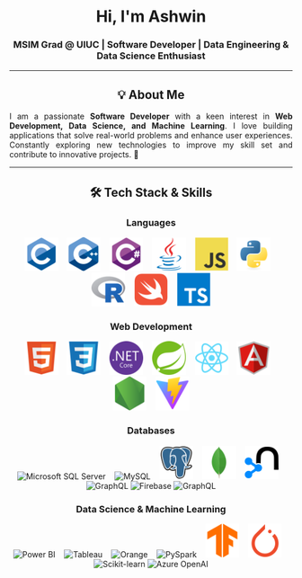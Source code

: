 <h1 align="center">Hi, I'm Ashwin</h1>
<h3 align="center">MSIM Grad @ UIUC | Software Developer | Data Engineering & Data Science Enthusiast</h3>

---

<h2 align="center">💡 About Me</h2>

<p align="justify">
I am a passionate <b>Software Developer</b> with a keen interest in <b>Web Development, Data Science, and Machine Learning</b>.  
I love building applications that solve real-world problems and enhance user experiences.  
Constantly exploring new technologies to improve my skill set and contribute to innovative projects. 🚀  
</p>

---

<h2 align="center">🛠 Tech Stack & Skills</h2>

### <h3 align="center">Languages</h3>  
<p align="center">
  <img src="https://raw.githubusercontent.com/devicons/devicon/master/icons/c/c-original.svg" alt="C" width="60" height="60"/>&nbsp;&nbsp;&nbsp;
  <img src="https://raw.githubusercontent.com/devicons/devicon/master/icons/cplusplus/cplusplus-original.svg" alt="C++" width="60" height="60"/>&nbsp;&nbsp;&nbsp;
  <img src="https://raw.githubusercontent.com/devicons/devicon/master/icons/csharp/csharp-original.svg" alt="C#" width="60" height="60"/>&nbsp;&nbsp;&nbsp;
  <img src="https://raw.githubusercontent.com/devicons/devicon/master/icons/java/java-original.svg" alt="Java" width="60" height="60"/>&nbsp;&nbsp;&nbsp;
  <img src="https://raw.githubusercontent.com/devicons/devicon/master/icons/javascript/javascript-original.svg" alt="JavaScript" width="60" height="60"/>&nbsp;&nbsp;&nbsp;
  <img src="https://raw.githubusercontent.com/devicons/devicon/master/icons/python/python-original.svg" alt="Python" width="60" height="60"/>&nbsp;&nbsp;&nbsp;
  <img src="https://raw.githubusercontent.com/devicons/devicon/master/icons/r/r-original.svg" alt="R" width="60" height="60"/>&nbsp;&nbsp;&nbsp;
  <img src="https://raw.githubusercontent.com/devicons/devicon/master/icons/swift/swift-original.svg" alt="Swift" width="60" height="60"/>&nbsp;&nbsp;&nbsp;
  <img src="https://raw.githubusercontent.com/devicons/devicon/master/icons/typescript/typescript-original.svg" alt="TypeScript" width="60" height="60"/>
</p>

### <h3 align="center">Web Development</h3>  
<p align="center">
  <img src="https://raw.githubusercontent.com/devicons/devicon/master/icons/html5/html5-original.svg" alt="HTML" width="60" height="60"/>&nbsp;&nbsp;&nbsp;
  <img src="https://raw.githubusercontent.com/devicons/devicon/master/icons/css3/css3-original.svg" alt="CSS" width="60" height="60"/>&nbsp;&nbsp;&nbsp;
    <img src="https://raw.githubusercontent.com/devicons/devicon/master/icons/dotnetcore/dotnetcore-original.svg" alt=".NET" width="60" height="60"/>&nbsp;&nbsp;&nbsp;
  <img src="https://raw.githubusercontent.com/devicons/devicon/master/icons/spring/spring-original.svg" alt="Spring" width="60" height="60"/>&nbsp;&nbsp;&nbsp;
  <img src="https://raw.githubusercontent.com/devicons/devicon/master/icons/react/react-original.svg" alt="React" width="60" height="60"/>&nbsp;&nbsp;&nbsp;
  <img src="https://raw.githubusercontent.com/devicons/devicon/master/icons/angularjs/angularjs-original.svg" alt="Angular" width="60" height="60"/>&nbsp;&nbsp;&nbsp;
  <img src="https://raw.githubusercontent.com/devicons/devicon/master/icons/nodejs/nodejs-original.svg" alt="Node.js" width="60" height="60"/>&nbsp;&nbsp;&nbsp;
  <img src="https://raw.githubusercontent.com/devicons/devicon/master/icons/vitejs/vitejs-original.svg" alt="Vite.js" width="60" height="60"/>
</p>

### <h3 align="center">Databases</h3>  
<p align="center">
  <img src="https://www.svgrepo.com/show/303229/microsoft-sql-server-logo.svg" alt="Microsoft SQL Server" width="60" height="60"/>&nbsp;&nbsp;&nbsp;
  <img src="https://www.freepnglogos.com/uploads/logo-mysql-png/logo-mysql-development-mysql-logo-code-icon-9.png" alt="MySQL" width="60" height="60"/>&nbsp;&nbsp;&nbsp;
  <img src="https://raw.githubusercontent.com/devicons/devicon/master/icons/postgresql/postgresql-original.svg" alt="PostgreSQL" width="60" height="60"/>&nbsp;&nbsp;&nbsp;
  <img src="https://raw.githubusercontent.com/devicons/devicon/master/icons/mongodb/mongodb-original.svg" alt="MongoDB" width="60" height="60"/>&nbsp;&nbsp;&nbsp;
  <img src="https://raw.githubusercontent.com/devicons/devicon/master/icons/neo4j/neo4j-original.svg" alt="Neo4j" width="60" height="60"/>&nbsp;&nbsp;&nbsp;
  <img src="https://upload.wikimedia.org/wikipedia/commons/1/17/GraphQL_Logo.svg" alt="GraphQL" width="60" height="60"/>
  <img src="https://upload.wikimedia.org/wikipedia/commons/1/17/GraphQL_Logo.svg" alt="Firebase" width="60" height="60"/>
  <img src="https://upload.wikimedia.org/wikipedia/commons/1/17/GraphQL_Logo.svg" alt="GraphQL" width="60" height="60"/>
</p>

### <h3 align="center">Data Science & Machine Learning</h3>  
<p align="center">
  <img src="https://raw.githubusercontent.com/microsoft/PowerBI-Icons/main/SVG/Power-BI.svg" alt="Power BI" width="60" height="60"/>&nbsp;&nbsp;&nbsp;
  <img src="https://cdn.worldvectorlogo.com/logos/tableau-software.svg" alt="Tableau" width="60" height="60"/>&nbsp;&nbsp;&nbsp;
  <img src="https://yt3.googleusercontent.com/zGuOSnJjoKKaYEVi2GJ07SJfheg60N1UlmSu5xpOxKR5T9dOnerR15A_TMp_V_WhBB8PPw9KE8A=s160-c-k-c0x00ffffff-no-rj" alt="Orange" width="60" height="60"/>&nbsp;&nbsp;&nbsp;
  <img src="https://upload.wikimedia.org/wikipedia/commons/f/f3/Apache_Spark_logo.svg" alt="PySpark" width="60" height="60"/>&nbsp;&nbsp;&nbsp;
    <img src="https://raw.githubusercontent.com/devicons/devicon/master/icons/tensorflow/tensorflow-original.svg" alt="TensorFlow" width="60" height="60"/>&nbsp;&nbsp;&nbsp;
  <img src="https://raw.githubusercontent.com/devicons/devicon/master/icons/pytorch/pytorch-original.svg" alt="PyTorch" width="60" height="60"/>&nbsp;&nbsp;&nbsp;
  <img src="https://upload.wikimedia.org/wikipedia/commons/0/05/Scikit_learn_logo_small.svg" alt="Scikit-learn" width="60" height="60"/>
  <img src="https://img.icons8.com/?size=100&id=Ker3WD813mHr&format=png&color=000000" alt="Azure OpenAI" width="60" height="60"/>
</p>
